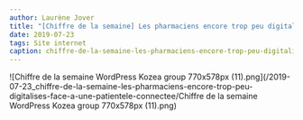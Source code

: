 ```yaml
---
author: Laurène Jover
title: "[Chiffre de la semaine] Les pharmaciens encore trop peu digitalisés face à une patientèle connectée !"
date: 2019-07-23
tags: Site internet
caption: chiffre-de-la-semaine-les-pharmaciens-encore-trop-peu-digitalises-face-a-une-patientele-connectee.webp
---
```


![Chiffre de la semaine WordPress Kozea group 770x578px (11).png](/2019-07-23_chiffre-de-la-semaine-les-pharmaciens-encore-trop-peu-digitalises-face-a-une-patientele-connectee/Chiffre de la semaine WordPress Kozea group 770x578px (11).png)
